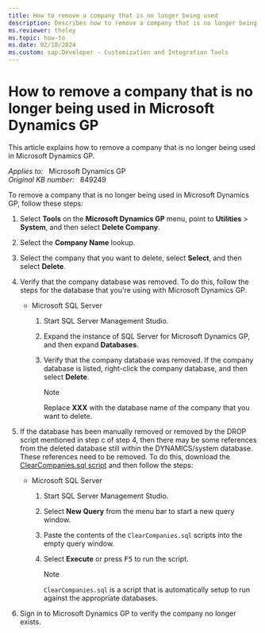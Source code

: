 ```yaml
---
title: How to remove a company that is no longer being used
description: Describes how to remove a company that is no longer being used in Microsoft Dynamics GP.
ms.reviewer: theley
ms.topic: how-to
ms.date: 02/18/2024
ms.custom: sap:Developer - Customization and Integration Tools
---
```

# How to remove a company that is no longer being used in Microsoft Dynamics GP

This article explains how to remove a company that is no longer being used in Microsoft Dynamics GP.

_Applies to:_ &nbsp; Microsoft Dynamics GP  
_Original KB number:_ &nbsp; 849249

To remove a company that is no longer being used in Microsoft Dynamics GP, follow these steps:

1. Select **Tools** on the **Microsoft Dynamics GP** menu, point to **Utilities** > **System**, and then select **Delete Company**.

2. Select the **Company Name** lookup.

3. Select the company that you want to delete, select **Select**, and then select **Delete**.

4. Verify that the company database was removed. To do this, follow the steps for the database that you're using with Microsoft Dynamics GP.

    - Microsoft SQL Server

      1. Start SQL Server Management Studio.
      2. Expand the instance of SQL Server for Microsoft Dynamics GP, and then expand **Databases**.
      3. Verify that the company database was removed. If the company database is listed, right-click the company database, and then select **Delete**.

         > [!NOTE]
         > Replace **XXX** with the database name of the company that you want to delete.

5. If the database has been manually removed or removed by the DROP script mentioned in step c of step 4, then there may be some references from the deleted database still within the DYNAMICS/system database. These references need to be removed. To do this, download the [ClearCompanies.sql script](https://mbs2.microsoft.com/fileexchange/downloadfile.aspx?fileid=e1140f50-afc0-4a4d-83ef-e9826aff6d64) and then follow the steps:

   - Microsoft SQL Server

      1. Start SQL Server Management Studio.
      2. Select **New Query** from the menu bar to start a new query window.
      3. Paste the contents of the `ClearCompanies.sql` scripts into the empty query window.
      4. Select **Execute** or press <kbd>F5</kbd> to run the script.

         > [!NOTE]
         > `ClearCompanies.sql` is a script that is automatically setup to run against the appropriate databases.

6. Sign in to Microsoft Dynamics GP to verify the company no longer exists.
